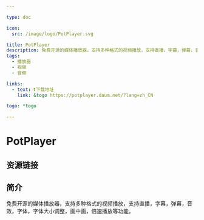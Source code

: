 ```yaml
---

type: doc

icon:
  src: /image/logo/PotPlayer.svg

title: PotPlayer
description: 免费开源的媒体播放器，支持多种格式的视频播放，支持直播，字幕，弹幕，音效，字体，字体大小调整，画中画，倍速播放等功能。
tags:
  - 播放器
  - 视频
  - 音频

links:
  - text: ⏬下载地址
    link: &togo https://potplayer.daum.net/?lang=zh_CN

togo: *togo

---
```


<ShowLogo />

# PotPlayer

<ShowTags />

<ShowBreadcrumb />

## 资源链接

<ShowLinks />

## 简介

免费开源的媒体播放器，支持多种格式的视频播放，支持直播，字幕，弹幕，音效，字体，字体大小调整，画中画，倍速播放等功能。
